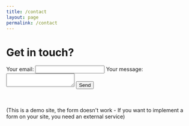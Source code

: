 ```yaml
---
title: /contact
layout: page
permalink: /contact
---
```


# Get in touch?


<!-- modify this form HTML and place wherever you want your form -->
<form
  action="https://formspree.io/f/mwkjpzrj"
  method="POST"
>
  <label>
    Your email:
    <input type="email" name="email">
  </label>
  <label>
    Your message:
    <textarea name="message"></textarea>
  </label>
  <!-- your other form fields go here -->
  <button type="submit">Send</button>
</form>

<br /><br />(This is a demo site, the form doesn't work - If you want to implement a form on your site, you need an external service)
